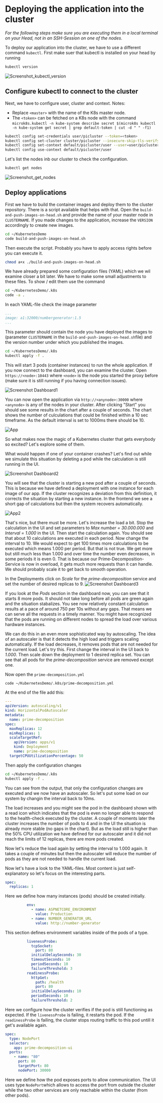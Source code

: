 # Deploying the application into the cluster

*For the following steps make sure you are executing them in a local terminal on your Head, not in an SSH-Session on one of the nodes.*

To deploy our application into the cluster, we have to use a different command `kubectl`. 
First make suer that kubectl is installed on your head by running
```bash 
kubectl version
```

![Screenshot_kubectl_version](Screenshot_kubectl_version.png)

## Configure kubectl to connect to the cluster
Next, we have to configure user, cluster and context.
Notes:
* Replace `<master>` with the name of the K8s master node.
* The `<token>` can be fetched on a K8s node with the command `microk8s.kubectl -n kube-system describe secret $(microk8s kubectl -n kube-system get secret | grep default-token | cut -d " " -f1)`
```bash
kubectl config set-credentials user/picluster --token=<token>
kubectl config set-cluster cluster/picluster --insecure-skip-tls-verify=true --server=https://<master_ip>:16443
kubectl config set-context default/picluster/user --user=user/picluster --namespace=default --cluster=cluster/picluster
kubectl config use-context default/picluster/user
```

Let's list the nodes inb our cluster to check the configuration.
```bash
kubectl get nodes
```

![Screenshot_get_nodes](Screenshot_get_nodes.png)


## Deploy applications

First we have to build the container images and deploy them to the cluster repository. 
There is a script available that helps with that. 
Open the `build-and-push-images-on-head.sh` and provide the name of your master node in `CLUSTERNAME`. 
If you made changes to the application, increase the `VERSION` accordingly to create new images.

```bash
cd ~/KubernetesDemo
code build-and-push-images-on-head.sh
```


Then execute the script. Probably you have to apply access rights before you can execute it.

```bash
chmod a+x ./build-and-push-images-on-head.sh
``` 

We have already prepared some configuration files (YAML) which we wil examine closer a bit later. 
We have to make some small adjustments to these files. To show / edit them use the command 

```bash
cd ~/KubernetesDemo/.k8s
code -a .
```

In each YAML-file check the image parameter

```yaml
...
image: a1:32000/numbergenerator:1.5
...
```

This parameter should contain the node you have deployed the images to (parameter `CLUSTERNAME` in the `build-and-push-images-on-head.sh`file)
and the version number under which you published the images.

```bash
cd ~/KubernetesDemo/.k8s
kubectl apply -f .
```

This will start 3 pods (container instances) to run the whole application. If you now connect to the dashboard, you can examine the cluster.
Open `https://<node>:10443` where `<node>` is the node you started the proxy before (make sure it is still running if you having connection issues).

![Screenshot Dashboard1](Screenshot_Dashboard1.png)

You can now open the application via `http://<anynode>:30000` where `<anynode>` is any of the nodes in your cluster. 
After clicking "Start" you should see some results in the chart after a couple of seconds. The chart shows the number of culculations
that could be finished within a 10 sec timeframe. As the default interval is set to 1000ms there should be 10.

![App](app.png)

So what makes now the magic of a Kubernetes cluster that gets everybody so excited? Let's explore some of them.

What would happen if one of your container crashes? Let's find out while we simulate this situation by deleting a pod while the calculation is still running in the UI. 

![Screenshot Dashboard2](Screenshot_Dashboard2.png)

You will see that the cluster is starting a new pod after a couple of seconds. This is because we have defined a deployment with one instance for each image of our app.
If the cluster recognizes a deviation from this definition, it corrects the situation by starting a new instance.
In the frontend we see a short gap of calculations but then the system recovers automatically.

![App2](app2.png)

That's nice, but there must be more. Let's increase the load a bit. Stop the calculation in the UI and set parameters to *Max number = 30.000.000* and *Interval = 1.000* in the UI.
Then start the calculation again. You should see that about 10 calculations are executed in each period. Now change the interval to 10. 
We would expect to get 100 times more calculations to be executed which means 1.000 per period. But that is not true. 
We get more but still much less than 1.000 and over time the number even decreases, in some periods it is even 0. 
That is because our Prime-Decomposition-Service is now in overload, it gets much more requests than it can handle.
We should probably scale it to get back to smooth operation.

In the Deployments click on *Scale* for the *prime-decomposition* service and set the number of desired replicas to 9.
![Screenshot Dashboard3](Screenshot_Dashboard3.png)

If you look at the *Pods* section in the dashboard now, you can see that it starts 8 more pods. 
It should not take long before all pods are green again and the situation stabalizes. You see now relatively constant calculation results
at a pace of around 750 per 10s without any gaps. That means we can serve all the requests in a timely manner.
You might have recognized that the pods are running on different nodes to spread the load over various hardware instances.

We can do this in an even more sophisticated way by autoscaling. The idea of an autoscaler is that it detects the high load and triggers scaling automatically.
If the load decreases, it removes pods that are not needed for the current load. Let's try this. 
First change the interval in the UI back to *1.000*. Then scale down the deployment to 1 desired replica set. 
You can see that all pods for the *prime-decomposition* service are removed except one.

Now open the `prime-decomposition.yml`

```bash
code ~/KubernetesDemo/.k8s/prime-decomposition.yml
```

At the end of the file add this:
```yml
---
apiVersion: autoscaling/v1
kind: HorizontalPodAutoscaler
metadata:
  name: prime-decomposition
spec:
  maxReplicas: 12
  minReplicas: 1
  scaleTargetRef:
    apiVersion: apps/v1
    kind: Deployment
    name: prime-decomposition
  targetCPUUtilizationPercentage: 50
```

Then apply the configuration changes

```bash
cd ~/KubernetesDemo/.k8s
kubectl apply -f .
```

You can see from the output, that only the configuration changes are executed and we now have an autoscaler. 
So let's put some load on our system by changin the interval back to 10ms.

The load increases and you might see the pod in the dashboard shown with a read icon which indicates that the pod
is even no longer able to respond to the health-check executed by the cluster. 
A couple of moments later the cluster increases the number of pods to 4 and in the UI the situation is already more stable (no gaps in the chart).
But as the load still is higher than the 50% CPU utilization we have defined for our autoscaler and it did not reach the limits of 12 replicas, 
there are more pods created. 

Now let's reduce the load again by setting the interval to 1.000 again. 
It takes a couple of minutes but then the autoscaler will reduce the number of pods as they are not needed to handle the current load.

Now let's have a look to the YAML-files. Most content is just self-explanatory so let's focus on the interesting parts.

```yaml
spec:
  replicas: 1
```
Here we define how many instances (pods) should be created initially. 

```yaml
          env:
            - name: ASPNETCORE_ENVIRONMENT
              value: Production
            - name: NUMBER_GENERATOR_URL
              value: http://number-generator
```
This section defines environment variables inside of the pods of a type.

```yaml
          livenessProbe:
            tcpSocket:
              port: 80
            initialDelaySeconds: 30
            timeoutSeconds: 10
            periodSeconds: 10
            failureThreshold: 3
          readinessProbe:
            httpGet:
              path: /health
              port: 80
            initialDelaySeconds: 10
            periodSeconds: 10
            failureThreshold: 2
```
Here we configure how the cluster verifies if the pod is still functioning as expected. 
If the `livenessProbe` is failing, it restarts the pod. 
If the `readinessProbe` is failing, the cluster stops routing traffic to this pod untill it get's available again.

```yaml
spec:
  type: NodePort
  selector:
    app: prime-decomposition-ui
  ports:
    - name: "80"
      port: 80
      targetPort: 80
      nodePort: 30000
```
Here we define how the pod exposes ports to allow communication. 
The UI uses type `NodePort`which allows to access the port from outside the cluster while the two other
services are only reachable within the cluster (from other pods).
